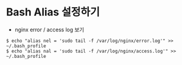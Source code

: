 # Bash Alias 설정하기

- nginx error / access log 보기
```shell
$ echo "alias nel = 'sudo tail -f /var/log/nginx/error.log'" >> ~/.bash_profile
$ echo "alias nal = 'sudo tail -f /var/log/nginx/access.log'" >> ~/.bash_profile
```